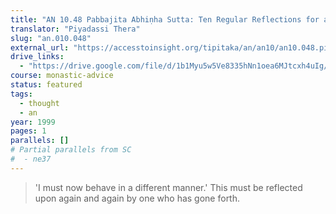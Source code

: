 ```yaml
---
title: "AN 10.48 Pabbajita Abhiṇha Sutta: Ten Regular Reflections for a Renunciate"
translator: "Piyadassi Thera"
slug: "an.010.048"
external_url: "https://accesstoinsight.org/tipitaka/an/an10/an10.048.piya.html"
drive_links:
  - "https://drive.google.com/file/d/1b1Myu5w5Ve8335hNn1oea6MJtcxh4uIg/view?usp=drivesdk"
course: monastic-advice
status: featured
tags:
  - thought
  - an
year: 1999
pages: 1
parallels: []
# Partial parallels from SC
#  - ne37
---
```


> 'I must now behave in a different manner.'
> This must be reflected upon again and again by one who has gone forth.

<!---->
